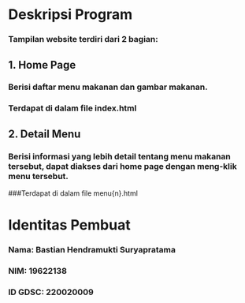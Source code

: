 # Deskripsi Program
### Tampilan website terdiri dari 2 bagian:
## 1. Home Page
### Berisi daftar menu makanan dan gambar makanan.
### Terdapat di dalam file index.html
## 2. Detail Menu
### Berisi informasi yang lebih detail tentang menu makanan tersebut, dapat diakses dari home page dengan meng-klik menu tersebut.
###Terdapat di dalam file menu{n}.html

# Identitas Pembuat
### Nama: Bastian Hendramukti Suryapratama
### NIM: 19622138
### ID GDSC: 220020009

